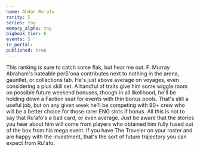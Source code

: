 ```yaml
---
name: Ahdar Ru'afo
rarity: 5
series: tng
memory_alpha: tng
bigbook_tier: 6
events: 5
in_portal:
published: true
---
```


This ranking is sure to catch some flak, but hear me out. F. Murray Abraham's hateable perS'ona contributes next to nothing in the arena, gauntlet, or collections tab. He's just above average on voyages, even considering a plus skill set. A handful of traits give him some wiggle room on possible future weekend bonuses, though in all likelihood, he'll be holding down a Faction seat for events with thin bonus pools. That's still a useful job, but on any given week he'll be competing with 90+ crew who will be a better choice for those rarer ENG slots if bonus. All this is not to say that Ru'afo's a bad card, or even average. Just be aware that the stories you hear about him will come from players who obtained him fully fused out of the box from his mega event. If you have The Traveler on your roster and are happy with the investment, that's the sort of future trajectory you can expect from Ru'afo.
